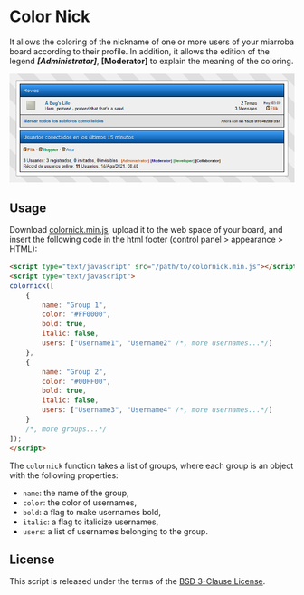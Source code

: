 # Color Nick

It allows the coloring of the nickname of one or more users of your miarroba board according to their profile. In addition, it allows the edition of the legend _**[Administrator]**_, **[Moderator]** to explain the meaning of the coloring. 

![colornick](img/promo.png)

## Usage

Download [colornick.min.js](colornick.min.js), upload it to the web space of your board, and insert the following code in the html footer (control panel > appearance > HTML): 

```html
<script type="text/javascript" src="/path/to/colornick.min.js"></script>
<script type="text/javascript">
colornick([
    {
        name: "Group 1",
        color: "#FF0000",
        bold: true,
        italic: false,
        users: ["Username1", "Username2" /*, more usernames...*/]
    },
    {
        name: "Group 2",
        color: "#00FF00",
        bold: true,
        italic: false,
        users: ["Username3", "Username4" /*, more usernames...*/]
    }
    /*, more groups...*/
]);
</script>
```

The `colornick` function takes a list of groups, where each group is an object with the following properties:

* `name`: the name of the group,
* `color`: the color of usernames,
* `bold`: a flag to make usernames bold,
* `italic`: a flag to italicize usernames,
* `users`: a list of usernames belonging to the group.

## License

This script is released under the terms of the [BSD 3-Clause License](LICENSE).
